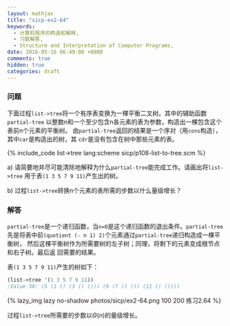 ```yaml
---
layout: mathjax
title: "sicp-ex2-64"
keywords:
  - 计算机程序的构造和解释,
  - 习题解答,
  - Structure and Interpretation of Computer Programs,
date: 2016-05-16 06:49:08 +0800
comments: true
hidden: true
categories: draft
---
```


### 问题

下面过程`list->tree`将一个有序表变换为一棵平衡二叉树。其中的辅助函数`partial-tree`
以整数n和一个至少包含n各元素的表为参数，构造出一棵包含这个表前n个元素的平衡树。
由`partial-tree`返回的结果是一个序对（用`cons`构造），其中`car`是构造出的树，其
`cdr`是没有包含在树中那些元素的表。

{% include_code list->tree lang:scheme sicp/p108-list-to-tree.scm %}

a) 请简要地并尽可能清除地解释为什么`partial-tree`能完成工作。请画出将`list->tree`
   用于表`(1 3 5 7 9 11)`产生出的树。

b) 过程`list->tree`转换n个元素的表所需的步数以什么量级增长？

### 解答

`partial-tree`是一个递归函数，当`n=0`是这个递归函数的退出条件。`partial-tree`
先是将表中前`(quotient (- n 1) 2)`个元素通过`partial-tree`递归构造成一棵平衡树，
然后这棵平衡树作为所需要树的左子树；同理，将剩下的元素变成根节点和右子树。最后返
回需要的结果。

表`(1 3 5 7 9 11)`产生的树如下：

``` scheme
(list->tree '(1 3 5 7 9 11))
;Value 38: (5 (1 () (3 () ())) (9 (7 () ()) (11 () ())))
```

{% lazy_img lazy no-shadow photos/sicp/ex2-64.png 100 200 练习2.64 %}

过程`list->tree`所需要的步数以$\Theta (n)$的量级增长。
